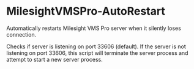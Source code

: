 # MilesightVMSPro-AutoRestart
Automatically restarts Milesight VMS Pro server when it silently loses connection.

Checks if server is listening on port 33606 (default). If the server is not listening on port 33606, this script will terminate the server process and attempt to start a new server process.

